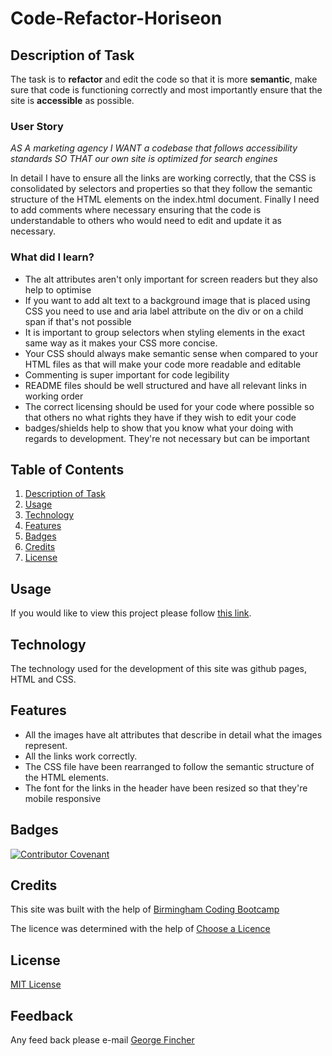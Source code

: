 # Code-Refactor-Horiseon

## Description of Task

The task is to **refactor** and edit the code so that it is more **semantic**, make sure that code is functioning correctly and most importantly ensure that the site is **accessible** as possible.

### User Story

_AS A marketing agency_
_I WANT a codebase that follows accessibility standards_
_SO THAT our own site is optimized for search engines_

In detail I have to ensure all the links are working correctly, that the CSS is consolidated by selectors and properties so that they follow the semantic structure of the HTML elements on the index.html document.
Finally I need to add comments where necessary ensuring that the code is understandable to others who would need to edit and update it as necessary.

### What did I learn?

- The alt attributes aren't only important for screen readers but they also help to optimise
- If you want to add alt text to a background image that is placed using CSS you need to use and aria label attribute on the div or on a child span if that's not possible
- It is important to group selectors when styling elements in the exact same way as it makes your CSS more concise.
- Your CSS should always make semantic sense when compared to your HTML files as that will make your code more readable and editable
- Commenting is super important for code legibility
- README files should be well structured and have all relevant links in working order
- The correct licensing should be used for your code where possible so that others no what rights they have if they wish to edit your code
- badges/shields help to show that you know what your doing with regards to development. They're not necessary but can be important

## Table of Contents

1. [Description of Task](##description-of-Task)
2. [Usage](#usage)
3. [Technology](#technology)
4. [Features](#features)
5. [Badges](#badges)
6. [Credits](#credits)
7. [License](#license)

## Usage

If you would like to view this project please follow [this link]().

## Technology

The technology used for the development of this site was github pages, HTML and CSS.

## Features

- All the images have alt attributes that describe in detail what the images represent.
- All the links work correctly.
- The CSS file have been rearranged to follow the semantic structure of the HTML elements.
- The font for the links in the header have been resized so that they're mobile responsive

## Badges

[![Contributor Covenant](https://img.shields.io/badge/Contributor%20Covenant-2.1-4baaaa.svg)](code_of_conduct.md)

## Credits

This site was built with the help of [Birmingham Coding Bootcamp](https://bootcamp.birmingham.ac.uk/coding/landing/?s=Google-Unbranded&pkw=coding%20bootcamp%20birmingham&pcrid=454909627632&pmt=e&utm_source=google&utm_medium=cpc&utm_campaign=GGL%7CUNIVERSITY-OF-BIRMINGHAM%7CSEM%7CCODING%7C-%7COFL%7CTIER-1%7CALL%7CNBD-L%7CEXACT%7CCore%7CBootcamp&utm_term=coding%20bootcamp%20birmingham&s=google&k=coding%20bootcamp%20birmingham&utm_adgroupid=105131135966&utm_locationphysicalms=9045530&utm_matchtype=e&utm_network=g&utm_device=c&utm_content=454909627632&utm_placement=&gclid=CjwKCAjwwo-WBhAMEiwAV4dybZs4rI7l7S4cgkOiumG3ULbOgAPP5ZxTDMcqp9g1_oXtWgUn3cxCdRoC4O4QAvD_BwE&gclsrc=aw.ds)

The licence was determined with the help of [Choose a Licence](https://choosealicense.com/)

## License

[MIT License](LICENSE.md)

## Feedback

Any feed back please e-mail [George Fincher](mailto:finchergeorge1@gmail.com)
